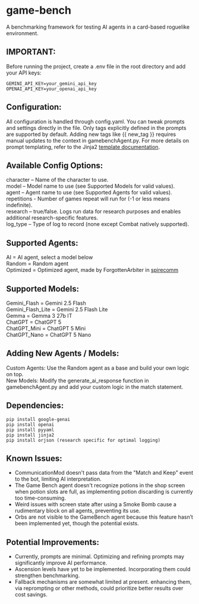 # game-bench
A benchmarking framework for testing AI agents in a card-based roguelike environment.

## IMPORTANT:
Before running the project, create a .env file in the root directory and add your API keys:

```
GEMINI_API_KEY=your_gemini_api_key
OPENAI_API_KEY=your_openai_api_key
```

## Configuration:
All configuration is handled through config.yaml.
You can tweak prompts and settings directly in the file.
Only tags explicitly defined in the prompts are supported by default.
Adding new tags like {{ new_tag }} requires manual updates to the context in gamebenchAgent.py.
For more details on prompt templating, refer to the Jinja2 [template documentation](https://jinja.palletsprojects.com/en/stable/templates/).

## Available Config Options:
character – Name of the character to use.  
model – Model name to use (see Supported Models for valid values).  
agent – Agent name to use (see Supported Agents for valid values).  
repetitions - Number of games repeat will run for (-1 or less means indefinite).  
research – true/false. Logs run data for research purposes and enables additional research-specific features.  
log_type – Type of log to record (none except Combat natively supported).  

## Supported Agents:
AI = AI agent, select a model below  
Random = Random agent  
Optimized = Optimized agent, made by ForgottenArbiter in [spirecomm](https://github.com/ForgottenArbiter/spirecomm/tree/master)  

## Supported Models:
Gemini_Flash = Gemini 2.5 Flash  
Gemini_Flash_Lite = Gemini 2.5 Flash Lite  
Gemma = Gemma 3 27b IT  
ChatGPT = ChatGPT 5  
ChatGPT_Mini = ChatGPT 5 Mini  
ChatGPT_Nano = ChatGPT 5 Nano  

## Adding New Agents / Models:
Custom Agents: Use the Random agent as a base and build your own logic on top.  
New Models: Modify the generate_ai_response function in gamebenchAgent.py and add your custom logic in the match statement.  

## Dependencies:
```
pip install google-genai
pip install openai
pip install pyyaml
pip install jinja2
pip install orjson (research specific for optimal logging)
```

## Known Issues:
- CommunicationMod doesn't pass data from the "Match and Keep" event to the bot, limiting AI interpretation.
- The Game Bench agent doesn't recognize potions in the shop screen when potion slots are full, as implementing potion discarding is currently too time-consuming.
- Weird issues with screen state after using a Smoke Bomb cause a rudimentary block on all agents, preventing its use.
- Orbs are not visible to the GameBench agent because this feature hasn’t been implemented yet, though the potential exists.

## Potential Improvements:
- Currently, prompts are minimal. Optimizing and refining prompts may significantly improve AI performance.
- Ascension levels have yet to be implemented. Incorporating them could strengthen benchmarking.
- Fallback mechanisms are somewhat limited at present. enhancing them, via reprompting or other methods, could prioritize better results over cost savings.
